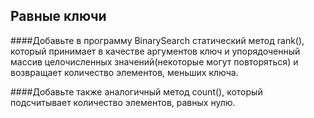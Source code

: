 Равные ключи
-----

####Добавьте в программу BinarySearch статический метод rank(), который принимает в качестве аргументов ключ и упорядоченный массив целочисленных значений(некоторые могут повторяться) и возвращает количество элементов, меньших ключа. 

####Добавьте также аналогичный метод count(), который подсчитывает количество элементов, равных нулю. 


 